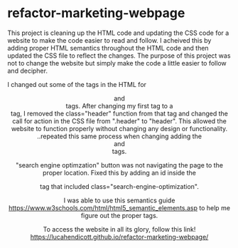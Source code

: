 # refactor-marketing-webpage

This project is cleaning up the HTML code and updating the CSS code for a website to make the code easier to read and follow. I acheived this by adding proper HTML semantics throughout the HTML code and then updated the CSS file to reflect the changes. The purpose of this project was not to change the website but simply make the code a little easier to follow and decipher. 

I changed out some of the <dev> tags in the HTML for <header> <section> <aside> <main> and <footer> tags. After changing my first <dev> tag to a <header> tag, I removed the class="header" function from that tag and changed the call for action in the CSS file from ".header" to "header". This allowed the website to function properly without changing any design or functionality. ..repeated this same process when changing adding the <main> and <aside> tags.
  
"search engine optimzation" button was not navigating the page to the proper location. Fixed this by adding an id inside the <div> tag that included class="search-engine-optimization".
  
I was able to use this semantics guide https://www.w3schools.com/html/html5_semantic_elements.asp to help me figure out the proper tags. 

To access the website in all its glory, follow this link! https://lucahendicott.github.io/refactor-marketing-webpage/
